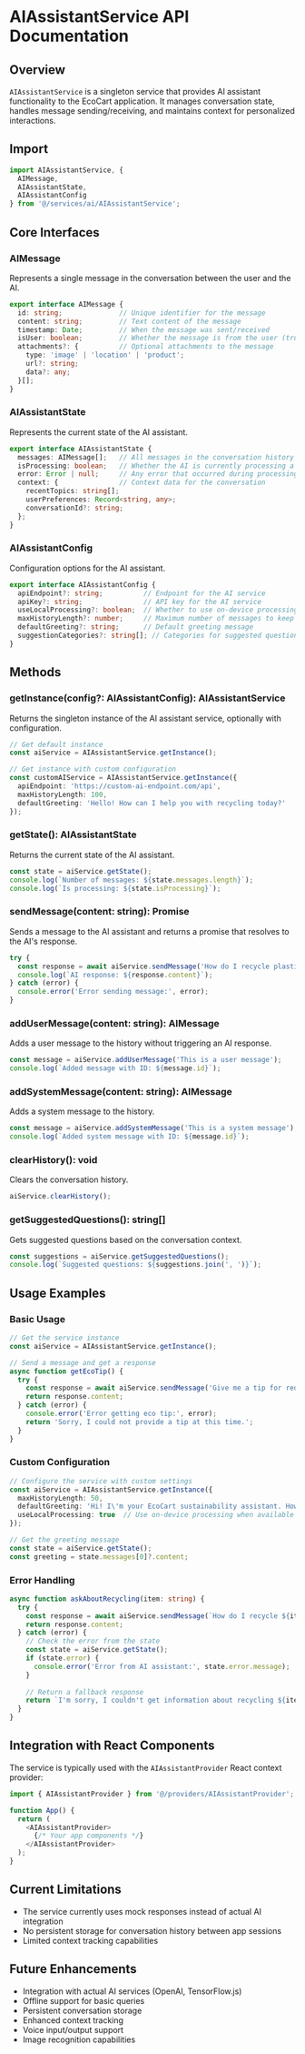 # AIAssistantService API Documentation

## Overview

`AIAssistantService` is a singleton service that provides AI assistant functionality to the EcoCart application. It manages conversation state, handles message sending/receiving, and maintains context for personalized interactions.

## Import

```typescript
import AIAssistantService, { 
  AIMessage, 
  AIAssistantState, 
  AIAssistantConfig 
} from '@/services/ai/AIAssistantService';
```

## Core Interfaces

### AIMessage

Represents a single message in the conversation between the user and the AI.

```typescript
export interface AIMessage {
  id: string;              // Unique identifier for the message
  content: string;         // Text content of the message
  timestamp: Date;         // When the message was sent/received
  isUser: boolean;         // Whether the message is from the user (true) or AI (false)
  attachments?: {          // Optional attachments to the message
    type: 'image' | 'location' | 'product';
    url?: string;
    data?: any;
  }[];
}
```

### AIAssistantState

Represents the current state of the AI assistant.

```typescript
export interface AIAssistantState {
  messages: AIMessage[];   // All messages in the conversation history
  isProcessing: boolean;   // Whether the AI is currently processing a message
  error: Error | null;     // Any error that occurred during processing
  context: {               // Context data for the conversation
    recentTopics: string[];
    userPreferences: Record<string, any>;
    conversationId?: string;
  };
}
```

### AIAssistantConfig

Configuration options for the AI assistant.

```typescript
export interface AIAssistantConfig {
  apiEndpoint?: string;          // Endpoint for the AI service
  apiKey?: string;               // API key for the AI service
  useLocalProcessing?: boolean;  // Whether to use on-device processing
  maxHistoryLength?: number;     // Maximum number of messages to keep in history
  defaultGreeting?: string;      // Default greeting message
  suggestionCategories?: string[]; // Categories for suggested questions
}
```

## Methods

### getInstance(config?: AIAssistantConfig): AIAssistantService

Returns the singleton instance of the AI assistant service, optionally with configuration.

```typescript
// Get default instance
const aiService = AIAssistantService.getInstance();

// Get instance with custom configuration
const customAIService = AIAssistantService.getInstance({
  apiEndpoint: 'https://custom-ai-endpoint.com/api',
  maxHistoryLength: 100,
  defaultGreeting: 'Hello! How can I help you with recycling today?'
});
```

### getState(): AIAssistantState

Returns the current state of the AI assistant.

```typescript
const state = aiService.getState();
console.log(`Number of messages: ${state.messages.length}`);
console.log(`Is processing: ${state.isProcessing}`);
```

### sendMessage(content: string): Promise<AIMessage>

Sends a message to the AI assistant and returns a promise that resolves to the AI's response.

```typescript
try {
  const response = await aiService.sendMessage('How do I recycle plastic bottles?');
  console.log(`AI response: ${response.content}`);
} catch (error) {
  console.error('Error sending message:', error);
}
```

### addUserMessage(content: string): AIMessage

Adds a user message to the history without triggering an AI response.

```typescript
const message = aiService.addUserMessage('This is a user message');
console.log(`Added message with ID: ${message.id}`);
```

### addSystemMessage(content: string): AIMessage

Adds a system message to the history.

```typescript
const message = aiService.addSystemMessage('This is a system message');
console.log(`Added system message with ID: ${message.id}`);
```

### clearHistory(): void

Clears the conversation history.

```typescript
aiService.clearHistory();
```

### getSuggestedQuestions(): string[]

Gets suggested questions based on the conversation context.

```typescript
const suggestions = aiService.getSuggestedQuestions();
console.log(`Suggested questions: ${suggestions.join(', ')}`);
```

## Usage Examples

### Basic Usage

```typescript
// Get the service instance
const aiService = AIAssistantService.getInstance();

// Send a message and get a response
async function getEcoTip() {
  try {
    const response = await aiService.sendMessage('Give me a tip for reducing plastic waste');
    return response.content;
  } catch (error) {
    console.error('Error getting eco tip:', error);
    return 'Sorry, I could not provide a tip at this time.';
  }
}
```

### Custom Configuration

```typescript
// Configure the service with custom settings
const aiService = AIAssistantService.getInstance({
  maxHistoryLength: 50,
  defaultGreeting: 'Hi! I\'m your EcoCart sustainability assistant. How can I help you today?',
  useLocalProcessing: true  // Use on-device processing when available
});

// Get the greeting message
const state = aiService.getState();
const greeting = state.messages[0]?.content;
```

### Error Handling

```typescript
async function askAboutRecycling(item: string) {
  try {
    const response = await aiService.sendMessage(`How do I recycle ${item}?`);
    return response.content;
  } catch (error) {
    // Check the error from the state
    const state = aiService.getState();
    if (state.error) {
      console.error('Error from AI assistant:', state.error.message);
    }
    
    // Return a fallback response
    return `I'm sorry, I couldn't get information about recycling ${item}. Please try again later.`;
  }
}
```

## Integration with React Components

The service is typically used with the `AIAssistantProvider` React context provider:

```typescript
import { AIAssistantProvider } from '@/providers/AIAssistantProvider';

function App() {
  return (
    <AIAssistantProvider>
      {/* Your app components */}
    </AIAssistantProvider>
  );
}
```

## Current Limitations

- The service currently uses mock responses instead of actual AI integration
- No persistent storage for conversation history between app sessions
- Limited context tracking capabilities

## Future Enhancements

- Integration with actual AI services (OpenAI, TensorFlow.js)
- Offline support for basic queries
- Persistent conversation storage
- Enhanced context tracking
- Voice input/output support
- Image recognition capabilities 